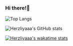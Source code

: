### Hi there!🌱


<!--
**herzliyaaa/herzliyaaa** is a ✨ _special_ ✨ repository because its `README.md` (this file) appears on your GitHub profile.

Here are some ideas to get you started:

- 🔭 I’m currently working on ...
- 🌱 I’m currently learning ...
- 👯 I’m looking to collaborate on ...
- 🤔 I’m looking for help with ...
- 💬 Ask me about ...
- 📫 How to reach me: ...
- 😄 Pronouns: ...
- ⚡ Fun fact: ...
-->


![Top Langs](https://github-readme-stats.vercel.app/api/top-langs/?username=herzliyaaa&theme=midnight-purple&layout=compact&card_width=445)

![Herzliyaaa's GitHub stats](https://github-readme-stats.vercel.app/api?username=herzliyaaa&theme=midnight-purple&show_icons=true&langs_count=6)


[![Herzliyaaa's wakatime stats](https://github-readme-stats.vercel.app/api/wakatime?username=herzliyaaa)](https://github.com/herzliyaaa/github-readme-stats)


